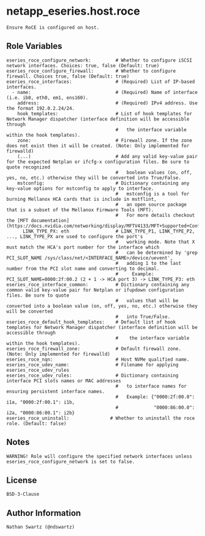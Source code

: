# netapp_eseries.host.roce
    Ensure RoCE is configured on host.

## Role Variables
    eseries_roce_configure_network:         # Whether to configure iSCSI network interfaces. Choices: true, false (Default: true)
    eseries_roce_configure_firewall:        # Whether to configure firewall. Choices true, false (Default: true)
    eseries_roce_interfaces:                # (Required) List of IP-based interfaces.
      - name:                               # (Required) Name of interface (i.e. ib0, eth0, em1, ens160).
        address:                            # (Required) IPv4 address. Use the format 192.0.2.24/24.
        hook_templates:                     # List of hook templates for Network Manager dispatcher (interface definition will be accessible through
                                            #   the interface variable within the hook templates).
        zone:                               # Firewall zone. If the zone does not exist then it will be created. (Note: Only implemented for firewalld)
        (...)                               # Add any valid key-value pair for the expected Netplan or ifcfg-x configuration files. Be sure to quote recognized
                                            #   boolean values (on, off, yes, no, etc.) otherwise they will be converted into True/False.
        mstconfig:                          # Dictionary containing any key-value options for mstconfig to apply to interface.
                                            #   mstconfig is a tool for burning Mellanox HCA cards that is include in mstflint,
                                            #   an open source package that is a subset of the Mellanox Firmware Tools (MFT).
                                            #   For more details checkout the [MFT documentation](https://docs.nvidia.com/networking/display/MFTV4133/MFT+Supported+Configurations+and+Parameters)
          LINK_TYPE_PX: eth                 # LINK_TYPE_P1, LINK_TYPE_P2, ..., LINK_TYPE_PX are used to configure the port's
                                            #   working mode. Note that X must match the HCA's port number for the interface which
                                            #   can be determined by 'grep PCI_SLOT_NAME /sys/class/net/<INTERFACE_NAME>/device/uevent',
                                            #   adding 1 to the last number from the PCI slot name and converting to decimal.
                                            #     Example: PCI_SLOT_NAME=0000:2f:00.2 (2 + 1 -> HCA port 3) -> LINK_TYPE_P3: eth
    eseries_roce_interface_common:          # Dictionary containing any common valid key-value pair for Netplan or ifupdown configuration files. Be sure to quote
                                            #   values that will be converted into a boolean value (on, off, yes, no, etc.) otherwise they will be converted
                                            #   into True/False.
    eseries_roce_default_hook_templates:    # Default list of hook templates for Network Manager dispatcher (interface definition will be accessible through
                                            #    the interface variable within the hook templates).
    eseries_roce_firewall_zone:             # Default firewall zone. (Note: Only implemented for firewalld)
    eseries_roce_nqn:                       # Host NVMe qualified name.
    eseries_roce_udev_name:                 # Filename for applying eseries_roce_udev_rules
    eseries_roce_udev_rules:                # Dictionary containing interface PCI slots names or MAC addresses
                                            #   to interface names for ensuring persistent interface names.
                                            #   Example: {"0000:2f:00.0": i1a, "0000:2f:00.1": i1b,
                                            #             "0000:86:00.0": i2a, "0000:86:00.1": i2b}
    eseries_roce_uninstall:               # Whether to uninstall the roce role. (Default: false)

## Notes
    WARNING! Role will configure the specified network interfaces unless eseries_roce_configure_network is set to false.

## License
    BSD-3-Clause

## Author Information
    Nathan Swartz (@ndswartz)
